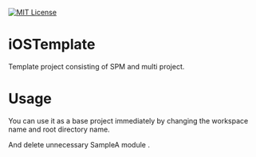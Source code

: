 <a href="https://github.com/d-date/ImagePipelineCombine/blob/master/LICENSE"><img alt="MIT License" src="http://img.shields.io/badge/license-MIT-blue.svg"/></a>

# iOSTemplate
Template project consisting of SPM and multi project.

# Usage
You can use it as a base project immediately by changing the workspace name and root directory name.

And delete unnecessary SampleA module .
